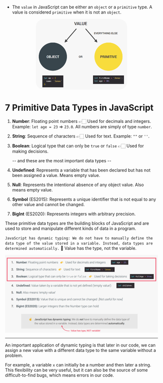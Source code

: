 - The `value` in JavaScript can be either an `object` or a `primitive` type. A value is considered `primitive` when it is not an `object`.

<div style="text-align: center;">
  <img width="300px" height="300px" src="./../imgs/image.png" alt="The Value in JS" style="max-width: 100%; height: auto; border-radius: 10%;">
</div>

# 7 Primitive Data Types in JavaScript

1. **Number**: Floating point numbers 👉🏻 Used for decimals and integers. Example: `let age = 23` => `23.0`. All numbers are simply of type `number`.
2. **String**: Sequence of characters 👉🏻 Used for text. Example: `""` or `''`.
3. **Boolean**: Logical type that can only be `true` or `false` 👉🏻 Used for making decisions.

   -- and these are the most important data types --

4. **Undefined**: Represents a variable that has been declared but has not been assigned a value. Means empty value.
5. **Null**: Represents the intentional absence of any object value. Also means empty value.
6. **Symbol** (ES2015): Represents a unique identifier that is not equal to any other value and cannot be changed.
7. **BigInt** (ES2020): Represents integers with arbitrary precision.

These primitive data types are the building blocks of JavaScript and are used to store and manipulate different kinds of data in a program.

`JavaScript has dynamic typing: We do not have to manually define the data type of the value stored in a variable. Instead, data types are determined automatically.` 🔴 Value has the type, not the variable.

<div style="text-align: center;">
  <img src="/../imgs/image-1.png" alt="Primitive Data Types" style="max-width: 100%; height: auto; border-radius: 2px;">
</div>

<hr/>

An important application of dynamic typing is that later in our code, we can assign a new value with a different data type to the same variable without a problem.

For example, a variable `x` can initially be a number and then later a string. This flexibility can be very useful, but it can also be the source of some difficult-to-find bugs, which means errors in our code.
